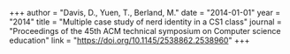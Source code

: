 +++
author = "Davis, D., Yuen, T., Berland, M."
date = "2014-01-01"
year = "2014"
title = "Multiple case study of nerd identity in a CS1 class"
journal = "Proceedings of the 45th ACM technical symposium on Computer science education"
link = "https://doi.org/10.1145/2538862.2538960"
+++